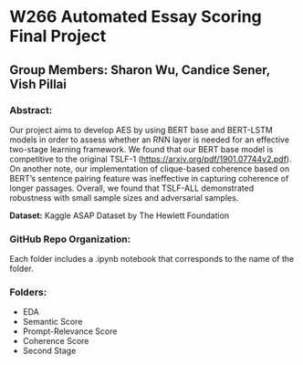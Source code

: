 # W266 Automated Essay Scoring Final Project
## Group Members: Sharon Wu, Candice Sener, Vish Pillai

### Abstract: 

Our project aims to develop AES by using BERT base and BERT-LSTM models in order to assess whether an RNN layer is needed for an effective two-stage learning framework. We found that our BERT base model is competitive to the original TSLF-1 (https://arxiv.org/pdf/1901.07744v2.pdf). On another note, our implementation of clique-based coherence based on BERT’s sentence pairing feature was ineffective in capturing coherence of longer passages. Overall, we found that TSLF-ALL demonstrated robustness with small sample sizes and adversarial samples.

**Dataset:** Kaggle ASAP Dataset by The Hewlett Foundation

### GitHub Repo Organization:

Each folder includes a .ipynb notebook that corresponds to the name of the folder. 

### Folders:
* EDA 
* Semantic Score
* Prompt-Relevance Score
* Coherence Score
* Second Stage 
